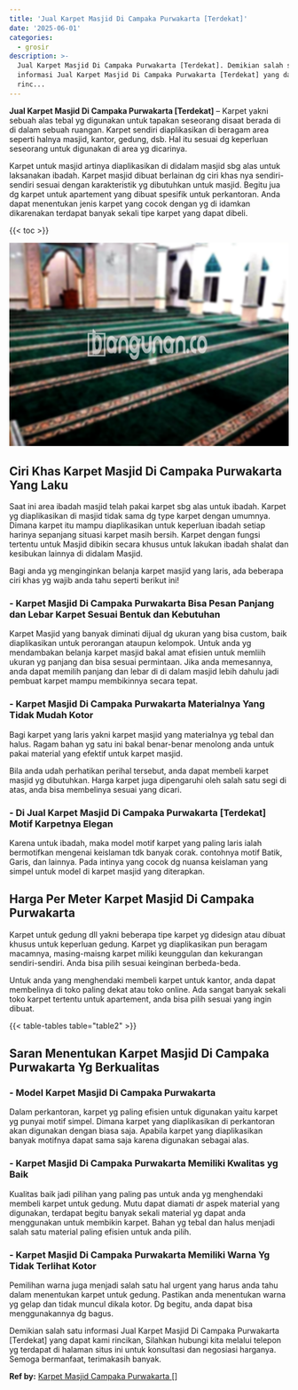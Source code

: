 ```yaml
---
title: 'Jual Karpet Masjid Di Campaka Purwakarta [Terdekat]'
date: '2025-06-01'
categories:
  - grosir
description: >-
  Jual Karpet Masjid Di Campaka Purwakarta [Terdekat]. Demikian salah satu
  informasi Jual Karpet Masjid Di Campaka Purwakarta [Terdekat] yang dapat kami
  rinc...
---
```


**Jual Karpet Masjid Di Campaka Purwakarta \[Terdekat\]** – Karpet yakni sebuah alas tebal yg digunakan untuk tapakan seseorang disaat berada di di dalam sebuah ruangan. Karpet sendiri diaplikasikan di beragam area seperti halnya masjid, kantor, gedung, dsb. Hal itu sesuai dg keperluan seseorang untuk digunakan di area yg dicarinya.

Karpet untuk masjid artinya diaplikasikan di didalam masjid sbg alas untuk laksanakan ibadah. Karpet masjid dibuat berlainan dg ciri khas nya sendiri-sendiri sesuai dengan karakteristik yg dibutuhkan untuk masjid. Begitu jua dg karpet untuk apartement yang dibuat spesifik untuk perkantoran. Anda dapat menentukan jenis karpet yang cocok dengan yg di idamkan dikarenakan terdapat banyak sekali tipe karpet yang dapat dibeli.

{{< toc >}}

![Jual Karpet Masjid Di Campaka Purwakarta [Terdekat]](/images/grosir-karpet-murah-40.png)

## Ciri Khas Karpet Masjid Di Campaka Purwakarta Yang Laku

Saat ini area ibadah masjid telah pakai karpet sbg alas untuk ibadah. Karpet yg diaplikasikan di masjid tidak sama dg type karpet dengan umumnya. Dimana karpet itu mampu diaplikasikan untuk keperluan ibadah setiap harinya sepanjang situasi karpet masih bersih. Karpet dengan fungsi tertentu untuk Masjid dibikin secara khusus untuk lakukan ibadah shalat dan kesibukan lainnya di didalam Masjid.

Bagi anda yg menginginkan belanja karpet masjid yang laris, ada beberapa ciri khas yg wajib anda tahu seperti berikut ini!

### \- Karpet Masjid Di Campaka Purwakarta Bisa Pesan Panjang dan Lebar Karpet Sesuai Bentuk dan Kebutuhan

Karpet Masjid yang banyak diminati dijual dg ukuran yang bisa custom, baik diaplikasikan untuk perorangan ataupun kelompok. Untuk anda yg mendambakan belanja karpet masjid bakal amat efisien untuk memliih ukuran yg panjang dan bisa sesuai permintaan. Jika anda memesannya, anda dapat memilih panjang dan lebar di di dalam masjid lebih dahulu jadi pembuat karpet mampu membikinnya secara tepat.

### \- Karpet Masjid Di Campaka Purwakarta Materialnya Yang Tidak Mudah Kotor

Bagi karpet yang laris yakni karpet masjid yang materialnya yg tebal dan halus. Ragam bahan yg satu ini bakal benar-benar menolong anda untuk pakai material yang efektif untuk karpet masjid.

Bila anda udah perhatikan perihal tersebut, anda dapat membeli karpet masjid yg dibutuhkan. Harga karpet juga dipengaruhi oleh salah satu segi di atas, anda bisa membelinya sesuai yang dicari.

### \- Di Jual Karpet Masjid Di Campaka Purwakarta \[Terdekat\] Motif Karpetnya Elegan

Karena untuk ibadah, maka model motif karpet yang paling laris ialah bermotifkan mengenai keislaman tdk banyak corak. contohnya motif Batik, Garis, dan lainnya. Pada intinya yang cocok dg nuansa keislaman yang simpel untuk model di karpet masjid yang diterapkan.

## Harga Per Meter Karpet Masjid Di Campaka Purwakarta

Karpet untuk gedung dll yakni beberapa tipe karpet yg didesign atau dibuat khusus untuk keperluan gedung. Karpet yg diaplikasikan pun beragam macamnya, masing-maisng karpet miliki keunggulan dan kekurangan sendiri-sendiri. Anda bisa pilih sesuai keinginan berbeda-beda.

Untuk anda yang menghendaki membeli karpet untuk kantor, anda dapat membelinya di toko paling dekat atau toko online. Ada sangat banyak sekali toko karpet tertentu untuk apartement, anda bisa pilih sesuai yang ingin dibuat.

{{< table-tables table="table2" >}}

## Saran Menentukan Karpet Masjid Di Campaka Purwakarta Yg Berkualitas

### \- Model Karpet Masjid Di Campaka Purwakarta

Dalam perkantoran, karpet yg paling efisien untuk digunakan yaitu karpet yg punyai motif simpel. Dimana karpet yang diaplikasikan di perkantoran akan digunakan dengan biasa saja. Apabila karpet yang diaplikasikan banyak motifnya dapat sama saja karena digunakan sebagai alas.

### \- Karpet Masjid Di Campaka Purwakarta Memiliki Kwalitas yg Baik

Kualitas baik jadi pilihan yang paling pas untuk anda yg menghendaki membeli karpet untuk gedung. Mutu dapat diamati dr aspek material yang digunakan, terdapat begitu banyak sekali material yg dapat anda menggunakan untuk membikin karpet. Bahan yg tebal dan halus menjadi salah satu material paling efisien untuk anda pilih.

### \- Karpet Masjid Di Campaka Purwakarta Memiliki Warna Yg Tidak Terlihat Kotor

Pemilihan warna juga menjadi salah satu hal urgent yang harus anda tahu dalam menentukan karpet untuk gedung. Pastikan anda menentukan warna yg gelap dan tidak muncul dikala kotor. Dg begitu, anda dapat bisa menggunakannya dg bagus.

Demikian salah satu informasi Jual Karpet Masjid Di Campaka Purwakarta \[Terdekat\] yang dapat kami rincikan, Silahkan hubungi kita melalui telepon yg terdapat di halaman situs ini untuk konsultasi dan negosiasi harganya. Semoga bermanfaat, terimakasih banyak.

**Ref by:**  [Karpet Masjid Campaka Purwakarta []](https://id.wikipedia.org/wiki/Karpet)
